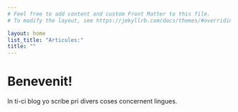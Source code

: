 ```yaml
---
# Feel free to add content and custom Front Matter to this file.
# To modify the layout, see https://jekyllrb.com/docs/themes/#overriding-theme-defaults

layout: home
list_title: "Articules:"
title: ""
---
```

# Benevenit!

In ti-ci blog yo scribe pri divers coses concernent lingues.
